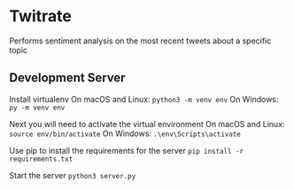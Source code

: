 # Twitrate
Performs sentiment analysis on the most recent tweets about a specific topic

## Development Server
Install virtualenv
On macOS and Linux:
```python3 -m venv env```
On Windows:
```py -m venv env```

Next you will need to activate the virtual environment
On macOS and Linux:
```source env/bin/activate```
On Windows:
```.\env\Scripts\activate```

Use pip to install the requirements for the server
```pip install -r requirements.txt```

Start the server
```python3 server.py```